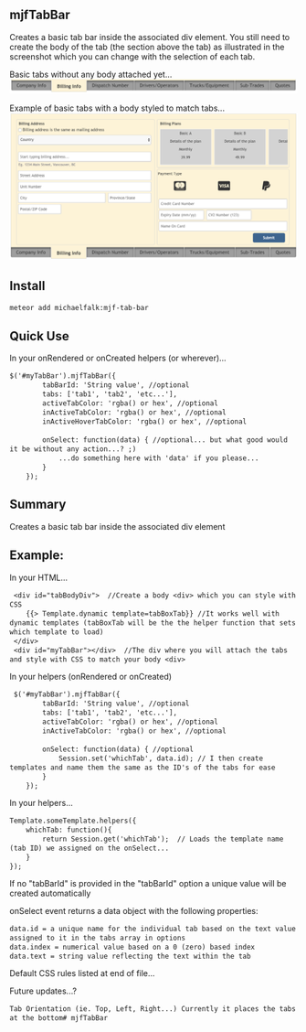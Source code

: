 ## mjfTabBar

Creates a basic tab bar inside the associated div element.  You still need to create the body of the tab (the section above the tab) as illustrated in the screenshot which you can change with the selection of each tab.

Basic tabs without any body attached yet...
![Screenshot](screenShot2.png)

Example of basic tabs with a body styled to match tabs...
![Screenshot](mjf-tabBar-screenShot.png)

## Install
    meteor add michaelfalk:mjf-tab-bar

## Quick Use

In your onRendered or onCreated helpers (or wherever)...

	$('#myTabBar').mjfTabBar({
            tabBarId: 'String value', //optional
            tabs: ['tab1', 'tab2', 'etc...'],
            activeTabColor: 'rgba() or hex', //optional
            inActiveTabColor: 'rgba() or hex', //optional
            inActiveHoverTabColor: 'rgba() or hex', //optional
    
            onSelect: function(data) { //optional... but what good would it be without any action...? ;)
                ...do something here with 'data' if you please...
            }
        });

## Summary

Creates a basic tab bar inside the associated div element

## Example:
 
 In your HTML...
 
     <div id="tabBodyDiv">  //Create a body <div> which you can style with CSS 
        {{> Template.dynamic template=tabBoxTab}} //It works well with dynamic templates (tabBoxTab will be the the helper function that sets which template to load) 
     </div>
     <div id="myTabBar"></div>  //The div where you will attach the tabs and style with CSS to match your body <div>

 
 In your helpers (onRendered or onCreated)
 
     $('#myTabBar').mjfTabBar({
            tabBarId: 'String value', //optional
            tabs: ['tab1', 'tab2', 'etc...'],
            activeTabColor: 'rgba() or hex', //optional
            inActiveTabColor: 'rgba() or hex', //optional
            
            onSelect: function(data) { //optional
                Session.set('whichTab', data.id); // I then create templates and name them the same as the ID's of the tabs for ease
            }
        });
        
In your helpers...
    
    Template.someTemplate.helpers({
        whichTab: function(){
            return Session.get('whichTab');  // Loads the template name (tab ID) we assigned on the onSelect...
        }
    });


 If no "tabBarId" is provided in the "tabBarId" option a unique value will be created automatically

 onSelect event returns a data object with the following properties:
 
    data.id = a unique name for the individual tab based on the text value assigned to it in the tabs array in options
    data.index = numerical value based on a 0 (zero) based index
    data.text = string value reflecting the text within the tab


 Default CSS rules listed at end of file...


 Future updates...?
 
    Tab Orientation (ie. Top, Left, Right...) Currently it places the tabs at the bottom# mjfTabBar